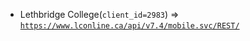  - Lethbridge College(`client_id=2983`) => [`https://www.lconline.ca/api/v7.4/mobile.svc/REST/`](https://www.lconline.ca/api/v7.4/mobile.svc/REST/)
